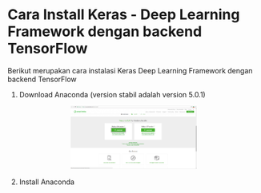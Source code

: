 # Cara Install Keras - Deep Learning Framework dengan backend TensorFlow

Berikut merupakan cara instalasi Keras Deep Learning Framework dengan backend TensorFlow

1. Download Anaconda (version stabil adalah version 5.0.1)

<p align="center">
  <img src="https://raw.githubusercontent.com/rezafuad/installkerasbahasa/master/anaconda-download.png" width=50% />
</p>

2. Install Anaconda
